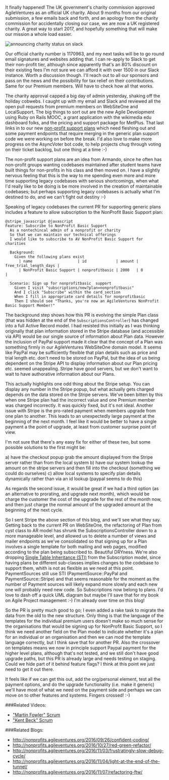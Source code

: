 It finally happened!  The UK government's charity commission approved AgileVentures as an official UK charity.  About 9 months from our original submission, a few emails back and forth, and an apology from the charity commission for accidentally closing our case, we are now a UK registered charity.  A great way to start 2017, and hopefully something that will make our mission a whole load easier.

![announcing charity status on slack](https://www.dropbox.com/s/13vldre5edvledp/Screenshot%202017-01-04%2010.10.10.png?dl=1)

Our official charity number is 1170963, and my next tasks will be to go round email signatures and websites adding that.  I can re-apply to Slack to get their non-profit tier, although since apparently that's an 80% discount on their existing fees I'm not sure we can afford it with over 1500 in our Slack instance.  Worth a discussion though.  I'll reach out to all our sponsors and pass on the news and the possibility for tax relief on their contributions.  Same for our Premium members.  Will have to check how all that works.  

The charity approval capped a big day of admin yesterday, shaking off the holiday cobwebs.  I caught up with my email and Slack and reviewed all the open pull requests from premium members on WebSiteOne and LocalSupport.  The big things to sort out are the new Agile Development using Ruby on Rails MOOC, a grant application with the wikimedia edu dashboard folks, and the pricing and support package for MetPlus.  That last links in to our new [non-profit support plans](http://www.agileventures.org/nonprofit-basic-support) which need fleshing out and some payment endpoints that require merging in the generic plan support code we were working on before the break.  I'd also love to make more progress on the AsyncVoter bot code, to help projects chug through voting on their ticket backlog, but one thing at a time :-)

The non-profit support plans are an idea from Armando, since he often has non-profit groups wanting codebases maintained after student teams have built things for non-profits in his class and then moved on.  I have a slightly nervous feeling that this is the way to me spending even more and more time supporting legacy codebases with serious shortcomings, when what I'd really like to be doing is be more involved in the creation of maintainable codebases; but perhaps supporting legacy codebases is actually what I'm destined to do, and we can't fight out destiny :-)

Speaking of legacy codebases the current PR for supporting generic plans includes a feature to allow subscription to the NonProfit Basic Support plan:

```gherkin
@stripe_javascript @javascript
Feature: Subscribe to NonProfit Basic Support
  As a nontechincal admin of a nonprofit or charity
  So that we can maintain our technical offerings
  I would like to subscribe to AV NonProfit Basic Support for charities

  Background:
    Given the following plans exist
      | name                    | id             | amount | free_trial_length_days |
      | NonProfit Basic Support | nonprofitbasic | 2000   | 0                      |

  Scenario: Sign up for nonprofitbasic  support
    Given I visit "subscriptions/new?plan=nonprofitbasic"
    And I click "Subscribe" within the card_section
    When I fill in appropriate card details for nonprofitbasic
    Then I should see "Thanks, you're now an AgileVentures NonProfit Basic Support Member!"
```

The background step shows how this PR is evolving the simple Plan class (that was hidden at the end of the `SubscriptionsController`) has changed into a full Active Record model.  I had resisted this initially as I was thinking originally that plan information stored in the Stripe database (and accessible via API) would be our single source of information about Plan data.  However the inclusion of PayPal support made it clear that the concept of a Plan was something firmly in our AgileVentures WebSiteOne domain model.  It seems like PayPal may be sufficiently flexible that plan details such as price and trial length etc. don't need to be stored on PayPal, but the idea of us being dependent on the Stripe API to display information about our Plan pricing etc. seemed unappealing.  Stripe have good servers, but we don't want to wait to have authorative information about our Plans.

This actually highlights one odd thing about the Stripe setup.  You can display any number in the Stripe popup, but what actually gets charged depends on the data stored on the Stripe servers.  We've been bitten by this when one Stripe plan had the incorrect value and one Premium member was charged incorrectly.  It was quickly fixed, but it's not ideal.  Another issue with Stripe is the pro-rated payment when members upgrade from one plan to another.  This leads to an unexpectedly large payment at the beginning of the next month.   I feel like it would be better to have a single payment a the point of upgrade, at least from customer surprise point of view.    

I'm not sure that there's any easy fix for either of these two, but some possible solutions to the first might be:

a) have the checkout popup grab the amount displayed from the Stripe server rather than from the local system 
b) have our system lookup the amount on the stripe servers and then fill into the checkout (something we could do ourselves)
c) allow local systems to specify plan details dynamically rather than via an id lookup (paypal seems to do this)

As regards the second issue, it would be great if we had a third option (as an alternative to prorating, and upgrade next month), which would be charge the customer the cost of the upgrade for the rest of the month now, and then just charge the normal amount of the upgraded amount at the beginning of the next cycle.

So I sent Stripe the above section of this blog, and we'll see what they say.  Getting back to the current PR on WebSiteOne, the refactoring of Plan from cyst class to AR model has shrunk the SubscriptionsController down to a more manageable level, and allowed us to delete a number of views and mailer endpoints as we've consolidated so that signing up for a Plan involves a single template for both mailing and web pages, modified according to the plan being subscribed to.  Beautiful DRYness.  We're also dropping [Single Table Inheritance (STI)](http://nonprofits.agileventures.org/2016/09/26/confident-coding/) from the Subscription model, since having plans be different sub-classes implies changes to the codebase to support them, whith is not as flexible as we need at this point.  PaymentSources still use STI (PaymentSource::PayPal and PaymentSource::Stripe) and that seems reasonable for the moment as the number of Payment sources will likely expand more slowly and each new one will probably need new code.  So Subscriptions now belong to plans.  I'd love to dash off a quick UML diagram but maybe I'll save that for my book on Agile Project management :-)  I'm already over time on this blog!

So the PR is pretty much good to go; I even added a rake task to migrate the data from the old to the new structure.  Only thing is that the language of the templates for the individual premium users doesn't make so much sense for the organisations that would be signing up for NonProfit Basic Support, so I think we need another field on the Plan model to indicate whether it's a plan for an individual or an organisation and then we can mod the template language correctly, but I think save that for another PR.  Also the crossover on templates means we now in principle support Paypal payment for the higher level plans, although that's not tested, and we still don't have good upgrade paths, but this PR is already large and needs testing on staging.  Could we hide part of it behind feature flags?   I think at this point we just need to get it out there.

It feels like if we can get this out, add the org/personal element, test all the payment options, and do the upgrade functionality (i.e. make it generic) we'll have most of what we need on the payment side and perhaps we can move on to other features and systems.  Fingers crossed! :-)


###Related Videos:

* ["Martin Fowler" Scrum](https://www.youtube.com/watch?v=OUeZEoN_JbY)
* ["Kent Beck" Scrum](https://www.youtube.com/watch?v=n1Xn5_qBFJE)

###Related Blogs:

* http://nonprofits.agileventures.org/2016/09/26/confident-coding/
* http://nonprofits.agileventures.org/2016/10/27/red-green-refactor/
* http://nonprofits.agileventures.org/2016/11/03/frustratingly-slow-debug-cycle/
* http://nonprofits.agileventures.org/2016/11/04/light-at-the-end-of-the-tunnel/
* http://nonprofits.agileventures.org/2016/11/07/refactoring-ftw/
